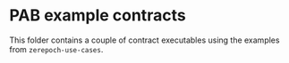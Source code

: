 # PAB example contracts

This folder contains a couple of contract executables using the examples from `zerepoch-use-cases`.